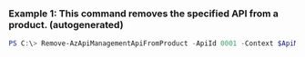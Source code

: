 ### Example 1: This command removes the specified API from a product. (autogenerated)
```powershell
PS C:\> Remove-AzApiManagementApiFromProduct -ApiId 0001 -Context $ApiMgmtContext -PassThru  -ProductId 0123456789
```

